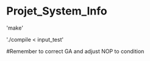 # Projet_System_Info


'make' 

'./compile < input_test'

#Remember to correct GA and adjust NOP to condition
